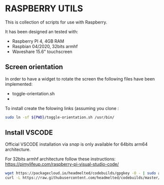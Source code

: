 RASPBERRY UTILS
===============

This is collection of scripts for use with Raspberry.

It has been designed an tested with:
- Raspberry PI 4, 4GB RAM
- Raspbian 04/2020, 32bits armhf
- Waveshare 15.6" touchscreen

Screen orientation
------------------

In order to have a widget to rotate the screen the following files have been implemented:
- toggle-orientation.sh
- 

To install create the folowing links (assuming you clone :
```bash
sudo ln -sf ${PWD}/toggle-orientation.sh /usr/bin/
```

Install VSCODE
--------------

Official VSCODE installation via *snap* is only available for 64bits arm64 architecture.

For 32bits armhf architecture follow these instructions:
https://pimylifeup.com/raspberry-pi-visual-studio-code/

```bash
wget https://packagecloud.io/headmelted/codebuilds/gpgkey -O - | sudo apt-key add -
curl -L https://raw.githubusercontent.com/headmelted/codebuilds/master/docs/installers/apt.sh | sudo bash
```

